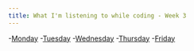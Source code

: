 ```yaml
---
title: What I'm listening to while coding - Week 3
---
```


-<a href="https://play.google.com/music/r/m/Ldctvvj5sw5furyugkq334dcx2q?t=Motown_Dance_Party_The_70s">Monday</a>
-<a href="https://play.google.com/music/r/m/L7yyx4akq7fvqanr2sxeemvwhvq?t=Epic_Film_Scores">Tuesday</a>
-<a href="https://play.google.com/music/r/m/L7yyx4akq7fvqanr2sxeemvwhvq?t=Epic_Film_Scores">Wednesday</a>
-<a href="https://play.google.com/music/r/m/L7yyx4akq7fvqanr2sxeemvwhvq?t=Epic_Film_Scores">Thursday</a>
-<a href="https://play.google.com/music/r/m/L7yyx4akq7fvqanr2sxeemvwhvq?t=Epic_Film_Scores">Friday</a>